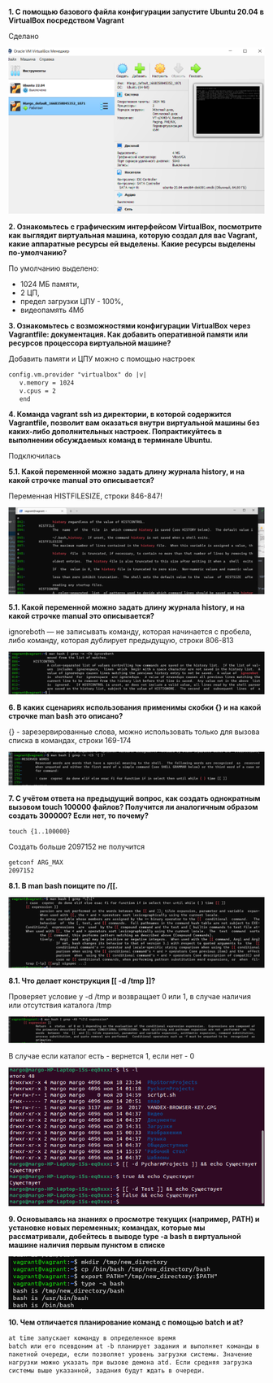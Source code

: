 **1. С помощью базового файла конфигурации запустите Ubuntu 20.04 в VirtualBox посредством Vagrant**

Сделано

![img.png](files/img_7.png)

**2. Ознакомьтесь с графическим интерфейсом VirtualBox, посмотрите как выглядит виртуальная машина, которую создал для вас Vagrant, какие аппаратные ресурсы ей выделены. Какие ресурсы выделены по-умолчанию?**

По умолчанию выделено:
- 1024 МБ памяти,
- 2 ЦП,
- предел загрузки ЦПУ - 100%,
- видеопамять 4Mб

**3. Ознакомьтесь с возможностями конфигурации VirtualBox через Vagrantfile: документация. Как добавить оперативной памяти или ресурсов процессора виртуальной машине?**

Добавить памяти и ЦПУ можно с помощью настроек
```
config.vm.provider "virtualbox" do |v|
   v.memory = 1024
   v.cpus = 2
   end
```   

**4. Команда vagrant ssh из директории, в которой содержится Vagrantfile, позволит вам оказаться внутри виртуальной машины без каких-либо дополнительных настроек. Попрактикуйтесь в выполнении обсуждаемых команд в терминале Ubuntu.**

Подключилась



**5.1. Какой переменной можно задать длину журнала history, и на какой строчке manual это описывается?**

Переменная HISTFILESIZE, строки 846-847!

![img.png](files/img_8.png)

**5.1. Какой переменной можно задать длину журнала history, и на какой строчке manual это описывается?**

ignoreboth — не записывать команду, которая начинается с пробела, либо команду, 
которая дублирует предыдущую, строки 806-813

![img.png](files/img_10.png)

**6. В каких сценариях использования применимы скобки {} и на какой строчке man bash это описано?**

{} - зарезервированные слова, можно использовать только для вызова списка в командах, строки 169-174

![img.png](files/img_11.png)

**7. С учётом ответа на предыдущий вопрос, как создать однократным вызовом touch 100000 файлов? Получится ли аналогичным образом создать 300000? Если нет, то почему?**

```
touch {1..100000}
```

Создать больше 2097152 не получится
```
getconf ARG_MAX
2097152
```

**8.1. В man bash поищите по /\[\[.**

![img.png](files/img_12.png)

**8.1. Что делает конструкция [[ -d /tmp ]]?**

Проверяет условие у -d /tmp и возвращает 0 или 1, в случае наличия или отсутствия каталога /tmp

![img.png](files/img_13.png)

В случае если каталог есть - вернется 1, если нет - 0

![img.png](files/img_21.png)

**9. Основываясь на знаниях о просмотре текущих (например, PATH) и установке новых переменных; командах, которые мы рассматривали, добейтесь в выводе type -a bash в виртуальной машине наличия первым пунктом в списке**

![img.png](files/img_14.png)

**10. Чем отличается планирование команд с помощью batch и at?**

```
at time запускает команду в определенное время
batch или его псевдоним at -b планирует задания и выполняет команды в пакетной очереди, если позволяет уровень загрузки системы. Значение нагрузки можно указать при вызове демона atd. Если средняя загрузка системы выше указанной, задания будут ждать в очереди.
```

